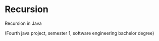 # Recursion
Recursion in Java

(Fourth java project, semester 1, software engineering bachelor degree)
